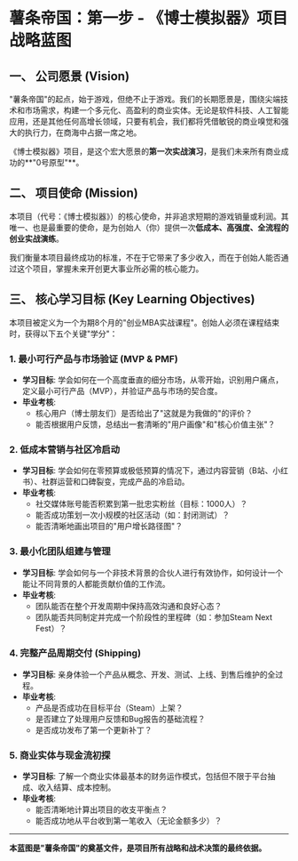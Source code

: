 # 薯条帝国：第一步 - 《博士模拟器》项目战略蓝图

## 一、 公司愿景 (Vision)

"薯条帝国"的起点，始于游戏，但绝不止于游戏。我们的长期愿景是，围绕尖端技术和市场需求，构建一个多元化、高盈利的商业实体。无论是软件科技、人工智能应用，还是其他任何高增长领域，只要有机会，我们都将凭借敏锐的商业嗅觉和强大的执行力，在商海中占据一席之地。

《博士模拟器》项目，是这个宏大愿景的**第一次实战演习**，是我们未来所有商业成功的**"0号原型"**。

## 二、 项目使命 (Mission)

本项目（代号：《博士模拟器》）的核心使命，并非追求短期的游戏销量或利润。其唯一、也是最重要的使命，是为创始人（你）提供一次**低成本、高强度、全流程的创业实战演练**。

我们衡量本项目最终成功的标准，不在于它带来了多少收入，而在于创始人能否通过这个项目，掌握未来开创更大事业所必需的核心能力。

## 三、 核心学习目标 (Key Learning Objectives)

本项目被定义为一个为期8个月的"创业MBA实战课程"。创始人必须在课程结束时，获得以下五个关键"学分"：

### 1. 最小可行产品与市场验证 (MVP & PMF)
- **学习目标**: 学会如何在一个高度垂直的细分市场，从零开始，识别用户痛点，定义最小可行产品（MVP），并验证产品与市场的契合度。
- **毕业考核**:
    - 核心用户（博士朋友们）是否给出了"这就是为我做的"的评价？
    - 能否根据用户反馈，总结出一套清晰的"用户画像"和"核心价值主张"？

### 2. 低成本营销与社区冷启动
- **学习目标**: 学会如何在零预算或极低预算的情况下，通过内容营销（B站、小红书）、社群运营和口碑裂变，完成产品的冷启动。
- **毕业考核**:
    - 社交媒体账号能否积累到第一批忠实粉丝（目标：1000人）？
    - 能否成功策划一次小规模的社区活动（如：封闭测试）？
    - 能否清晰地画出项目的"用户增长路径图"？

### 3. 最小化团队组建与管理
- **学习目标**: 学会如何与一个非技术背景的合伙人进行有效协作，如何设计一个能让不同背景的人都能贡献价值的工作流。
- **毕业考核**:
    - 团队能否在整个开发周期中保持高效沟通和良好心态？
    - 团队能否共同制定并完成一个阶段性的里程碑（如：参加Steam Next Fest）？

### 4. 完整产品周期交付 (Shipping)
- **学习目标**: 亲身体验一个产品从概念、开发、测试、上线、到售后维护的全过程。
- **毕业考核**:
    - 产品是否成功在目标平台（Steam）上架？
    - 是否建立了处理用户反馈和Bug报告的基础流程？
    - 是否成功发布了第一个更新补丁？

### 5. 商业实体与现金流初探
- **学习目标**: 了解一个商业实体最基本的财务运作模式，包括但不限于平台抽成、收入结算、成本控制。
- **毕业考核**:
    - 能否清晰地计算出项目的收支平衡点？
    - 能否成功地从平台收到第一笔收入（无论金额多少）？

---

**本蓝图是"薯条帝国"的奠基文件，是项目所有战略和战术决策的最终依据。** 